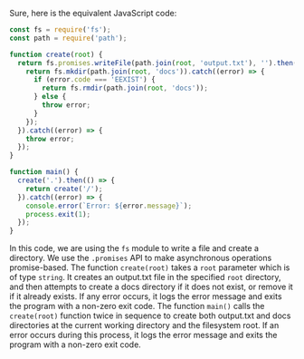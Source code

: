 Sure, here is the equivalent JavaScript code:

```javascript
const fs = require('fs');
const path = require('path');

function create(root) {
  return fs.promises.writeFile(path.join(root, 'output.txt'), '').then(() => {
    return fs.mkdir(path.join(root, 'docs')).catch((error) => {
      if (error.code === 'EEXIST') {
        return fs.rmdir(path.join(root, 'docs'));
      } else {
        throw error;
      }
    });
  }).catch((error) => {
    throw error;
  });
}

function main() {
  create('.').then(() => {
    return create('/');
  }).catch((error) => {
    console.error(`Error: ${error.message}`);
    process.exit(1);
  });
}
```
In this code, we are using the `fs` module to write a file and create a directory. We use the `.promises` API to make asynchronous operations promise-based.
The function `create(root)` takes a `root` parameter which is of type `string`. It creates an output.txt file in the specified `root` directory, and then attempts to create a docs directory if it does not exist, or remove it if it already exists. If any error occurs, it logs the error message and exits the program with a non-zero exit code.
The function `main()` calls the `create(root)` function twice in sequence to create both output.txt and docs directories at the current working directory and the filesystem root. If an error occurs during this process, it logs the error message and exits the program with a non-zero exit code.
